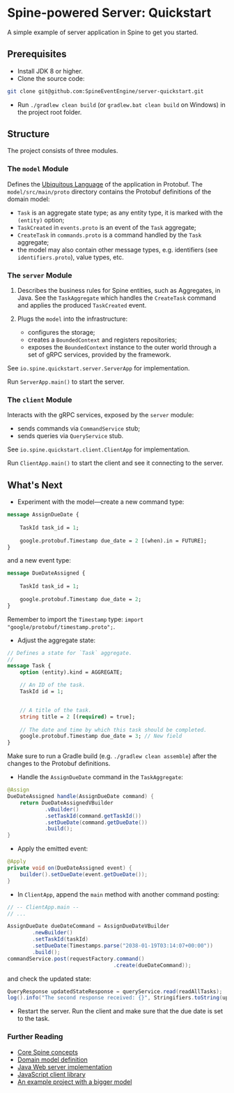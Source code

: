 # Spine-powered Server: Quickstart
A simple example of server application in Spine to get you started.

## Prerequisites

* Install JDK 8 or higher.
* Clone the source code: 
```bash
git clone git@github.com:SpineEventEngine/server-quickstart.git
```
* Run `./gradlew clean build` (or `gradlew.bat clean build` on Windows) in the project root folder.

## Structure

The project consists of three modules.

### The `model` Module

Defines the [Ubiquitous Language](https://martinfowler.com/bliki/UbiquitousLanguage.html) 
of the application in Protobuf.
The `model/src/main/proto` directory contains the Protobuf definitions of the domain model:
 * `Task` is an aggregate state type; as any entity type, it is marked with the `(entity)` option;
 * `TaskCreated` in `events.proto` is an event of the `Task` aggregate;
 * `CreateTask` in `commands.proto` is a command handled by the `Task` aggregate;
 * the model may also contain other message types, e.g. identifiers (see `identifiers.proto`), value
 types, etc.

### The `server` Module

1. Describes the business rules for Spine entities, such as Aggregates, in Java.
See the `TaskAggregate` which handles the `CreateTask` command and applies the produced
`TaskCreated` event.

2. Plugs the `model` into the infrastructure: 
   * configures the storage;
   * creates a `BoundedContext` and registers repositories;
   * exposes the `BoundedContext` instance to the outer world through a set of gRPC services,
   provided by the framework.

See `io.spine.quickstart.server.ServerApp` for implementation. 

Run `ServerApp.main()` to start the server.

### The `client` Module

Interacts with the gRPC services, exposed by the `server` module: 
 * sends commands via `CommandService` stub;
 * sends queries via `QueryService` stub.

See `io.spine.quickstart.client.ClientApp` for implementation.

Run `ClientApp.main()` to start the client and see it connecting to the server.
 
## What's Next

 * Experiment with the model—create a new command type:
```proto
message AssignDueDate {
    
    TaskId task_id = 1;
    
    google.protobuf.Timestamp due_date = 2 [(when).in = FUTURE];
}
```
and a new event type:
```proto
message DueDateAssigned {
    
    TaskId task_id = 1;
    
    google.protobuf.Timestamp due_date = 2;   
}
```
Remember to import the `Timestamp` type: `import "google/protobuf/timestamp.proto";`.
 * Adjust the aggregate state:
```proto
// Defines a state for `Task` aggregate.
//
message Task {
    option (entity).kind = AGGREGATE;

    // An ID of the task.
    TaskId id = 1;


    // A title of the task.
    string title = 2 [(required) = true];
    
    // The date and time by which this task should be completed.
    google.protobuf.Timestamp due_date = 3; // New field
}
```
Make sure to run a Gradle build (e.g. `./gradlew clean assemble`) after the changes to the Protobuf
definitions.
 * Handle the `AssignDueDate` command in the `TaskAggregate`:
```java
@Assign
DueDateAssigned handle(AssignDueDate command) {
    return DueDateAssignedVBuilder
            .vBuilder()
            .setTaskId(command.getTaskId())
            .setDueDate(command.getDueDate())
            .build();
}
```
 * Apply the emitted event:
```java
@Apply
private void on(DueDateAssigned event) {
    builder().setDueDate(event.getDueDate());
}
```
 * In `ClientApp`, append the `main` method with another command posting:
```java
// -- ClientApp.main -- 
// ...

AssignDueDate dueDateCommand = AssignDueDateVBuilder
        .newBuilder()
        .setTaskId(taskId)
        .setDueDate(Timestamps.parse("2038-01-19T03:14:07+00:00"))
        .build();
commandService.post(requestFactory.command()
                                  .create(dueDateCommand));
```
and check the updated state:
```java
QueryResponse updatedStateResponse = queryService.read(readAllTasks);
log().info("The second response received: {}", Stringifiers.toString(updatedStateResponse));
```
 * Restart the server. Run the client and make sure that the due date is set to the task. 

### Further Reading
 * [Core Spine concepts](https://spine.io/docs/guides/concepts.html)
 * [Domain model definition](https://spine.io/docs/guides/model-definition.html)
 * [Java Web server implementation](https://github.com/SpineEventEngine/web)
 * [JavaScript client library](https://www.npmjs.com/package/spine-web)
 * [An example project with a bigger model](https://github.com/SpineEventEngine/todo-list)
